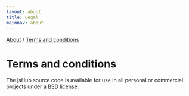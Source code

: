 ```yaml
---
layout: about
title: Legal
mainnav: about
---
```


<p class="path noprint">
  <a class="pathentry" href="/about/">About</a> 
  <span class="pathentry sep">/</span>
  <a class="pathentry" href="/legal/">Terms and conditions</a> 
  <br style="clear: both" />
</p>


# Terms and conditions #

The jsHub source code is available for use in all personal or commercial projects under a [BSD license](https://github.com/jshub/jshub-core/blob/master/LICENSE.txt). 